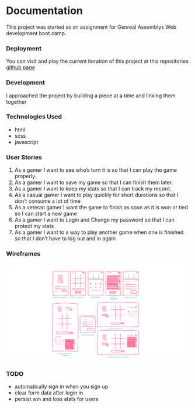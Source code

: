 # Documentation

This project was started as an assignment for Genreal Assemblys Web development boot camp.

### Deployment
You can visit and play the current iteration of this project at
this repositories [github page](https://skinnybuff.github.io/tic-tac-toe/)

### Development
I approached the project by building a piece at a time and linking them together

### Technologies Used
- html
- scss
- javascript

### User Stories
1. As a gamer I want to see who’s turn it is so that I can play the game properly.
2. As a gamer I want to save my game so that I can finish them later.
3. As a gamer I want to keep my stats so that I can track my record.
4. As a casual gamer I want to play quickly for short durations so that I don’t consume a lot of time
5. As a veteran gamer I want the game to finish as soon as it is won or tied so I can start a new game
6. As a gamer I want to Login and Change my password so that I can protect my stats
7. As a gamer I want to a way to play another game when one is finished so that I don’t have to log out and in again

### Wireframes
![Tic Tac Toe Wireframes](./img/ticTacToe-wireframe.png)

### TODO
- automatically sign in when you sign up
- clear form data after login in
- persist win and loss stats for users

